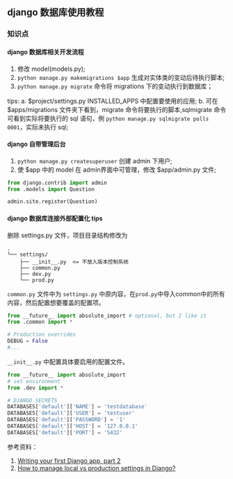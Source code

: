 ## django 数据库使用教程
### 知识点

#### django 数据库相关开发流程
1. 修改 model(models.py);
2. `python manage.py makemigrations $app` 生成对实体类的变动后待执行脚本;
3. `python manage.py migrate` 命令将 migrations 下的变动执行到数据库；

tips:
a. $project/settings.py INSTALLED_APPS 中配置要使用的应用;
b. 可在 $apps/migrations 文件夹下看到，migrate 命令将要执行的脚本,sqlmigrate 命令可看到实际将要执行的 sql 语句，例 `python manage.py sqlmigrate polls 0001`，实际未执行 sql;

#### django 自带管理后台
1. `python manage.py createsuperuser` 创建 admin 下用户;
2. 使 $app 中的 model 在 admin界面中可管理，修改 $app/admin.py 文件;
``` python
from django.contrib import admin
from .models import Question

admin.site.register(Question)
```

#### django 数据库连接外部配置化 tips
删除 settings.py 文件，项目目录结构修改为
```
.
└── settings/
    ├── __init__.py  <= 不放入版本控制系统
    ├── common.py
    ├── dev.py
    └── prod.py
```
`common.py` 文件中为 `settings.py` 中原内容，在`prod.py`中导入common中的所有内容，然后配置想要覆盖的配置项。
```python
from __future__ import absolute_import # optional, but I like it
from .common import *

# Production overrides
DEBUG = False
#...
```
`__init__.py` 中配置具体要启用的配置文件。
```py
from __future__ import absolute_import
# set environment
from .dev import *  

# DJANGO SECRETS
DATABASES['default']['NAME'] = 'testdatabase'
DATABASES['default']['USER'] = 'testuser'
DATABASES['default']['PASSWORD'] = '1'
DATABASES['default']['HOST'] = '127.0.0.1'
DATABASES['default']['PORT'] = '5432'
```

参考资料：
1. [Writing your first Django app, part 2](https://docs.djangoproject.com/en/3.1/intro/tutorial02/)
2. [How to manage local vs production settings in Django?](https://stackoverflow.com/a/15315143)
